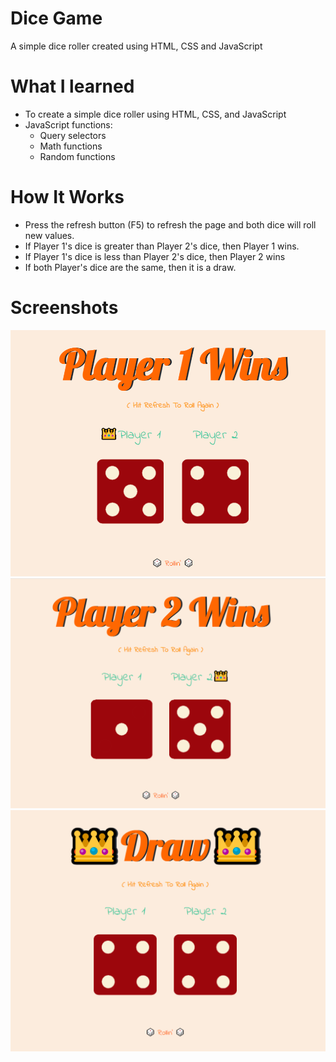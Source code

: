 # Dice Game
A simple dice roller created using HTML, CSS and JavaScript

# What I learned
- To create a simple dice roller using HTML, CSS, and JavaScript
- JavaScript functions:
	- Query selectors
	- Math functions 
	- Random functions

# How It Works
- Press the refresh button (F5) to refresh the page and both dice will roll new values.
- If Player 1's dice is greater than Player 2's dice, then Player 1 wins.
- If Player 1's dice is less than Player 2's dice, then Player 2 wins
- If both Player's dice are the same, then it is a draw.

# Screenshots
<img src = "https://github.com/Onionie/RollTheDice/blob/main/images/p1w.PNG">
<img src = "https://github.com/Onionie/RollTheDice/blob/main/images/p2w.PNG">
<img src = "https://github.com/Onionie/RollTheDice/blob/main/images/draw.PNG">

